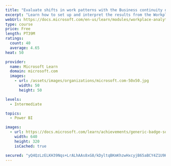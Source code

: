 ```yaml
---
title: "Evaluate shifts in work patterns with the Business continuity dashboard in Microsoft Workplace Analytics"
excerpt: "Learn how to set up and interpret the results from the Workplace Analytics Power BI Business continuity dashboard. Generate insights from the behavioral data to help navigate shifts in employee and team work patterns."
webUrl: https://docs.microsoft.com/en-us/learn/modules/workplace-analytics-business-continuity/
type: course
price: Free
length: PT39M
ratings:
  count: 40
  average: 4.65
heat: 50

provider:
  name: Microsoft Learn
  domain: microsoft.com
  images:
    - url: /assets/images/organizations/microsoft.com-50x50.jpg
      width: 50
      height: 50

levels:
  - Intermediate

topics:
  - Power BI

images:
  - url: https://docs.microsoft.com/learn/achievements/generic-badge-social.png
    width: 640
    height: 320
    isCached: true

secured: "yQ4QzLzELKH39Nqs+LrALhAAs8xG8/kDyltqBKmKhzwHxcyjB65aBCY4Z1U9KxGKXAPTjdeWQQu40ae0PRwiSOVHzI3WYZDHfbuqLibND1fCOn61PAi8RHEFVPqS7GBOHgJ1Ly+kU5XR1hfboFq5L2dyXfL5A7YrGTIY5MNZt4WGtYqgBurbBt3Wj6AU0a+ElzOmv49R7TXYZ6YCpdEyG4SJEXQRZARQ6YnzwU3z4BQow87LxQs7sfvnfbmXK5uHXhRyfAFk+C1yYjGYdTInRxYMpzP/sQJP/juMcMO7tlcFHWxZKwEG3jEsbzijluZNYfE6ZkrOfxWVT03FDGtlbnTYGnVF6myQ1mx/1U39x/7zFIwW2tY+SiyudBZMWpXmUOx0oRgh7O29dVQZcsX+jhtjMmQuM5Rg+KlfxJ10iBQ=;4qlBREJOeQ+pbd778FcXhw=="
---
```


